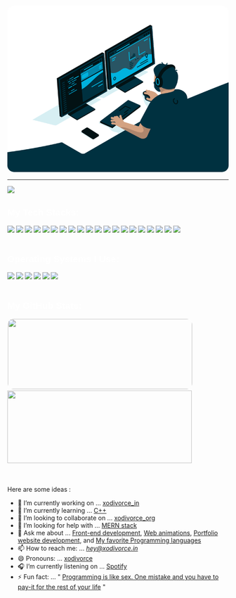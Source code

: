 <!--
**xodivorce/xodivorce** is a ✨ _special_ ✨ repository because its `README.md` (this file) appears on your GitHub profile.
-->

<!--  **Format Badges**
    <img src=" "/>
                    -->

<div class="ReadmeHeader">
   <img style="border-radius: 15px; width: 1000px;" src="./assets/gifs/coding.gif">
    <hr>
</div>
<div class="RedmeBody" style="font-family: 'Lexend Deca', sans-serif; color:#ffffff;">
    <div align="left">
        <img src="https://readme-typing-svg.herokuapp.com?color=ffffff?&font=Lexend+Deca&center=false&vCenter=false&width=500&height=35&lines=⚡+Full+Stack+Web+Developer;📱+iOS+Developer;🎨+UI/UX+Designer;🛠️+DevOps+Expert;🦋+Follow+XODIVORCE+for+more.." />
        <br>
    </div>
    <div align="left">
        <h2>My Tech Stacks:</h2>
        <div>
            <img src="https://img.shields.io/badge/html5-%23E34F26.svg?style=for-the-badge&logo=html5&logoColor=white"/>
            <img src="https://img.shields.io/badge/css3-%231572B6.svg?style=for-the-badge&logo=css3&logoColor=white"/>
            <img src="https://img.shields.io/badge/javascript-%23323330.svg?style=for-the-badge&logo=javascript&logoColor=%23F7DF1E"/>
            <img src="https://img.shields.io/badge/tailwindcss-%2338B2AC.svg?style=for-the-badge&logo=tailwind-css&logoColor=white"/>
            <img src="https://img.shields.io/badge/python-3670A0?style=for-the-badge&logo=python&logoColor=ffdd54"/>
            <img src="https://img.shields.io/badge/swift-F54A2A?style=for-the-badge&logo=swift&logoColor=white"/>
            <img src="https://img.shields.io/badge/c-%2300599C.svg?style=for-the-badge&logo=c&logoColor=white"/>
            <img src="https://img.shields.io/badge/c++-%2300599C.svg?style=for-the-badge&logo=c%2B%2B&logoColor=white"/>
            <img src="https://img.shields.io/badge/php-%23777BB4.svg?style=for-the-badge&logo=php&logoColor=white"/>
            <img src="https://img.shields.io/badge/typescript-%23007ACC.svg?style=for-the-badge&logo=typescript&logoColor=white"/>
            <img src="https://img.shields.io/badge/mysql-%2300f.svg?style=for-the-badge&logo=mysql&logoColor=white"/>
            <img src="https://img.shields.io/badge/MongoDB-47A248?logo=mongodb&logoColor=fff&style=for-the-badge"/>
            <img src="https://img.shields.io/badge/express.js-%23404d59.svg?style=for-the-badge&logo=express&logoColor=%2361DAFB"/>
            <img src="https://img.shields.io/badge/node.js-6DA55F?style=for-the-badge&logo=node.js&logoColor=white"/>
            <img src="https://img.shields.io/badge/react-%2320232a.svg?style=for-the-badge&logo=react&logoColor=%2361DAFB"/>
            <img src="https://img.shields.io/badge/java-%23ED8B00.svg?style=for-the-badge&logo=openjdk&logoColor=white"/>
            <img src="https://img.shields.io/badge/NPM-%23CB3837.svg?style=for-the-badge&logo=npm&logoColor=white"/>
            <img src="https://img.shields.io/badge/Laravel-FF2D20?logo=laravel&logoColor=fff&style=for-the-badge"/>
            <img src="https://img.shields.io/badge/Apache-D22128?logo=apache&logoColor=fff&style=for-the-badge"/>
            <img src="https://img.shields.io/badge/git-%23F05033.svg?style=for-the-badge&logo=git&logoColor=white"/>
        </div>
        <br>
        <h2>Operating Systems I Use:</h2>
        <div>
            <img src="https://img.shields.io/badge/mac%20os-000000?style=for-the-badge&logo=macos&logoColor=F0F0F0"/>
            <img src="https://img.shields.io/badge/Windows-0078D6?style=for-the-badge&logo=windows&logoColor=white"/>
            <img src="https://img.shields.io/badge/Arch%20Linux-1793D1?logo=arch-linux&logoColor=fff&style=for-the-badge"/>
            <img src="https://img.shields.io/badge/Android-3DDC84?style=for-the-badge&logo=android&logoColor=white"/>
            <img src="https://img.shields.io/badge/iOS-000000?style=for-the-badge&logo=ios&logoColor=white"/>
            <img src="https://img.shields.io/badge/Kali-268BEE?style=for-the-badge&logo=kalilinux&logoColor=white"/>
        </div>
        <br>
    </div>
    <div class="stats">
        <h2>My GitHub Stats:</h2>
        <a href=http://github-readme-streak-stats.herokuapp.com/demo >
            <img width=420 height=160 style="border-radius: 14px; border: 1px solid white;" src="https://github-readme-streak-stats.herokuapp.com/?user=xodivorce&background=0000&border=0000&stroke=fff&ring=38bdf8&fire=ea21c4&currStreakLabel=38bdf8&currStreakNum=ea21c4&sideLabels=ea21c4&sideNums=38bdf8&dates=fff" />
        </a>
        <a href=https://github.com/anuraghazra/github-readme-stats >
            <img width=420 height=165 src="https://github-readme-stats.vercel.app/api?username=xodivorce&bg_color=0000&text_color=38bdf8&title_color=38bdf8&icon_color=ea21c4&show_icons=true&border_color=ffffff&border_radius=16" />
        </a>
    </div>
</div>
<div class="ReadmeFooter">
</div>

<br><br>
Here are some ideas :

- 🔭 I’m currently working on ... [xodivorce_in](https://github.com/xodivorce/xodivorce_in)
- 🌱 I’m currently learning ... [C++](https://chatgpt.com/share/a99fc8a6-7077-4f59-a9da-32ba01ed2f93)
- 👯 I’m looking to collaborate on ... [xodivorce_org](https://github.com/xodivorce/xodivorce_org)
- 🤔 I’m looking for help with ... [MERN stack](https://chatgpt.com/share/c62d1c91-c94f-44e5-82af-ae7639166236)
- 💬 Ask me about ... [Front-end development](https://chatgpt.com/share/1e408fa5-edbd-4414-a4a6-b0a1947b40ab), [Web animations](https://chatgpt.com/share/c975b2c0-6f53-4371-bb2d-1bb2a6fa0a41), [Portfolio website development](https://chatgpt.com/share/10212614-e54a-405e-a5db-6894f1f645f8), and [My favorite Programming languages](https://chatgpt.com/share/0e0e6349-3f3b-4cd3-8341-c7f7928ab293)
- 📫 How to reach me: ... *hey@xodivorce.in*
- 😄 Pronouns: ... [xodivorce](https://www.instagram.com/xodivorce)
- 🎧 I’m currently listening on ... [Spotify](https://open.spotify.com/user/31aqyehmrypkkn2flbg3ay7wac5i?si=e346f9f892dc44f8)
- ⚡ Fun fact: ... " [Programming is like sex. One mistake and you have to pay-it for the rest of your life](https://chatgpt.com/share/96d46e01-f78b-479e-999c-829ff6ff550e) "
